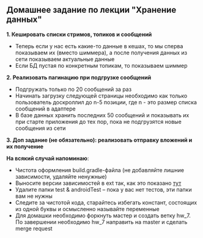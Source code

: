 ## Домашнее задание по лекции "Хранение данных"

**1. Кешировать списки стримов, топиков и сообщений**
- Теперь если у нас есть какие-то данные в кешах, то мы сперва показываем их (вместо шиммера),
  а после получения данных из сети показываем актуальные данные
- Если БД пустая по конкретным топикам, то показываем шиммер

**2. Реализовать пагинацию при подгрузке сообщений**
- Подгружать только по 20 сообщений за раз
- Начинать загрузку следующей страницы необходимо как только пользователь доскроллил до n-5 позиции, где n - это размер списка сообщений в адаптере
- В базе данных хранить последних 50 сообщений и показывать их при старте приложения до тех пор, пока не подгрузятся новые сообщения из сети

**3. Доп задание (не обязательно): реализовать отправку вложений и их получение**

**На всякий случай напоминаю**:
- Чистота оформления build.gradle-файла (не добавляйте лишние зависимости, удаляйте ненужные)
- Выносите версии зависимостей в ext так, как это показано [тут](https://github.com/android/architecture-samples/blob/master/build.gradle)
- Удалите папки test & androidTest – пока у вас нет тестов, эти папки вам не нужны
- Следите за чистотой кода, старайтесь избегать констант, состоящих из одной буквы и осмысленно называйте переменные
- Для домашки необходимо форкнуть мастер и создать ветку hw_7. По завершении необходимо hw_7 направить на master и сделать merge request
